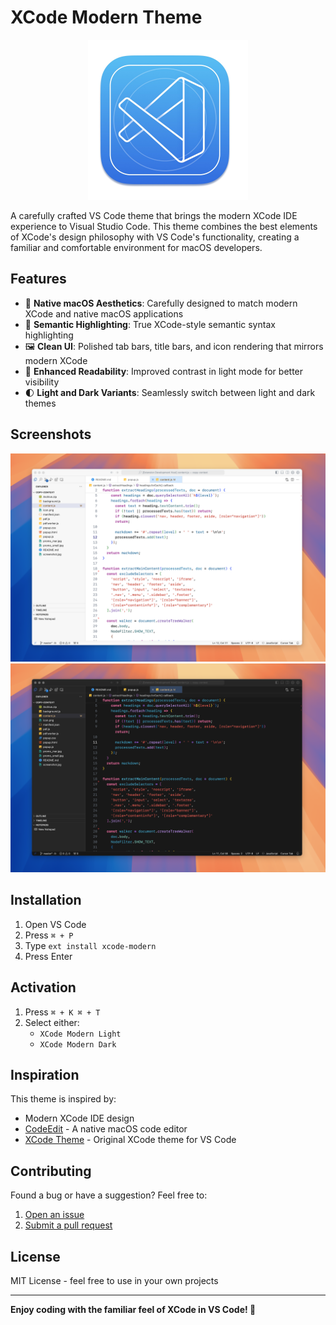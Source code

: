 # XCode Modern Theme

<p align="center">
  <img src="images/icon.png" alt="XCode Modern Theme" width="256" />
</p>

A carefully crafted VS Code theme that brings the modern XCode IDE experience to Visual Studio Code. This theme combines the best elements of XCode's design philosophy with VS Code's functionality, creating a familiar and comfortable environment for macOS developers.

## Features

- 🎨 **Native macOS Aesthetics**: Carefully designed to match modern XCode and native macOS applications
- 🎯 **Semantic Highlighting**: True XCode-style semantic syntax highlighting
- 🖼️ **Clean UI**: Polished tab bars, title bars, and icon rendering that mirrors modern XCode
- 👀 **Enhanced Readability**: Improved contrast in light mode for better visibility
- 🌓 **Light and Dark Variants**: Seamlessly switch between light and dark themes

## Screenshots

![Light Theme Screenshot](images/light.png)
![Dark Theme Screenshot](images/dark.png)

## Installation

1. Open VS Code
2. Press `⌘ + P`
3. Type `ext install xcode-modern`
4. Press Enter

## Activation

1. Press `⌘ + K ⌘ + T`
2. Select either:
   - `XCode Modern Light`
   - `XCode Modern Dark`

## Inspiration

This theme is inspired by:
- Modern XCode IDE design
- [CodeEdit](https://github.com/CodeEditApp/CodeEdit) - A native macOS code editor
- [XCode Theme](https://github.com/MateoCerquetella/xcode-theme) - Original XCode theme for VS Code

## Contributing

Found a bug or have a suggestion? Feel free to:

1. [Open an issue](https://github.com/yourusername/xcode-modern/issues)
2. [Submit a pull request](https://github.com/yourusername/xcode-modern/pulls)

## License

MIT License - feel free to use in your own projects

---

**Enjoy coding with the familiar feel of XCode in VS Code! 🚀**
